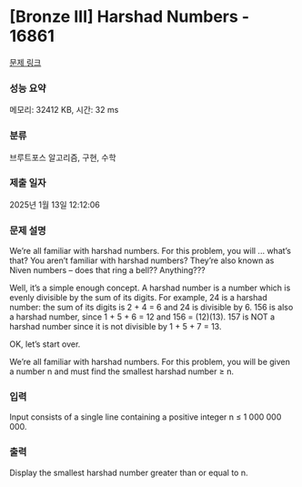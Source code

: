 # [Bronze III] Harshad Numbers - 16861 

[문제 링크](https://www.acmicpc.net/problem/16861) 

### 성능 요약

메모리: 32412 KB, 시간: 32 ms

### 분류

브루트포스 알고리즘, 구현, 수학

### 제출 일자

2025년 1월 13일 12:12:06

### 문제 설명

<p>We’re all familiar with harshad numbers. For this problem, you will ... what’s that? You aren’t familiar with harshad numbers? They’re also known as Niven numbers – does that ring a bell?? Anything???</p>

<p>Well, it’s a simple enough concept. A harshad number is a number which is evenly divisible by the sum of its digits. For example, 24 is a harshad number: the sum of its digits is 2 + 4 = 6 and 24 is divisible by 6. 156 is also a harshad number, since 1 + 5 + 6 = 12 and 156 = (12)(13). 157 is NOT a harshad number since it is not divisible by 1 + 5 + 7 = 13.</p>

<p>OK, let’s start over.</p>

<p>We’re all familiar with harshad numbers. For this problem, you will be given a number n and must find the smallest harshad number ≥ n.</p>

### 입력 

 <p>Input consists of a single line containing a positive integer n ≤ 1 000 000 000.</p>

### 출력 

 <p>Display the smallest harshad number greater than or equal to n.</p>

